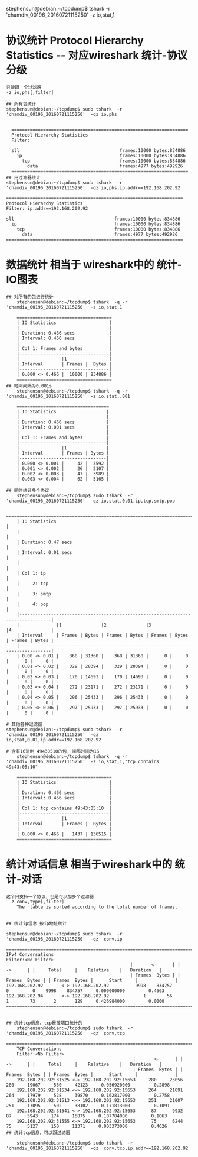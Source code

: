 





stephensun@debian:~/tcpdump$ tshark  -r 'chamdiv_00196_20160721115250'  -z io,stat,1





# 协议统计  Protocol Hierarchy Statistics  -- 对应wireshark  统计-协议分级

	只能跟一个过滤器
	-z io,phs[,filter]

	## 所有包统计
	stephensun@debian:~/tcpdump$ sudo tshark  -r 'chamdiv_00196_20160721115250'  -qz io,phs


      ===================================================================
      Protocol Hierarchy Statistics
      Filter:
      
      sll                                      frames:10000 bytes:834886
        ip                                     frames:10000 bytes:834886
          tcp                                  frames:10000 bytes:834886
            data                               frames:4977 bytes:492926
      ===================================================================
    ## 用过滤器统计
	stephensun@debian:~/tcpdump$ sudo tshark  -r 'chamdiv_00196_20160721115250'  -qz io,phs,ip.addr==192.168.202.92
	
	===================================================================
	Protocol Hierarchy Statistics
	Filter: ip.addr==192.168.202.92
	
	sll                                      frames:10000 bytes:834886
	  ip                                     frames:10000 bytes:834886
		tcp                                  frames:10000 bytes:834886
		  data                               frames:4977 bytes:492926
	===================================================================
	


# 数据统计  相当于 wireshark中的 统计- IO图表

	## 对所有的包进行统计
		stephensun@debian:~/tcpdump$ tshark  -q -r 'chamdiv_00196_20160721115250'  -z io,stat,1
		
		====================================
		| IO Statistics                    |
		|                                  |
		| Duration: 0.466 secs             |
		| Interval: 0.466 secs             |
		|                                  |
		| Col 1: Frames and bytes          |
		|----------------------------------|
		|                |1                |
		| Interval       | Frames |  Bytes |
		|----------------------------------|
		| 0.000 <> 0.466 |  10000 | 834886 |
		====================================
	## 时间间隔为0.001s
		stephensun@debian:~/tcpdump$ tshark  -q -r 'chamdiv_00196_20160721115250'  -z io,stat,.001
		
		===================================
		| IO Statistics                   |
		|                                 |
		| Duration: 0.466 secs            |
		| Interval: 0.001 secs            |
		|                                 |
		| Col 1: Frames and bytes         |
		|---------------------------------|
		|                |1               |
		| Interval       | Frames | Bytes |
		|---------------------------------|
		| 0.000 <> 0.001 |     42 |  3592 |
		| 0.001 <> 0.002 |     26 |  2107 |
		| 0.002 <> 0.003 |     47 |  3989 |
		| 0.003 <> 0.004 |     62 |  5165 |
	
	## 同时统计多个协议
		stephensun@debian:~/tcpdump$ sudo tshark  -r 'chamdiv_00196_20160721115250'  -qz io,stat,0.01,ip,tcp,smtp,pop
		
		====================================================================================
		| IO Statistics                                                                    |
		|                                                                                  |
		| Duration: 0.47 secs                                                              |
		| Interval: 0.01 secs                                                              |
		|                                                                                  |
		| Col 1: ip                                                                        |
		|     2: tcp                                                                       |
		|     3: smtp                                                                      |
		|     4: pop                                                                       |
		|----------------------------------------------------------------------------------|
		|              |1               |2               |3               |4               |
		| Interval     | Frames | Bytes | Frames | Bytes | Frames | Bytes | Frames | Bytes |
		|----------------------------------------------------------------------------------|
		| 0.00 <> 0.01 |    368 | 31360 |    368 | 31360 |      0 |     0 |      0 |     0 |
		| 0.01 <> 0.02 |    329 | 28394 |    329 | 28394 |      0 |     0 |      0 |     0 |
		| 0.02 <> 0.03 |    170 | 14693 |    170 | 14693 |      0 |     0 |      0 |     0 |
		| 0.03 <> 0.04 |    272 | 23171 |    272 | 23171 |      0 |     0 |      0 |     0 |
		| 0.04 <> 0.05 |    296 | 25433 |    296 | 25433 |      0 |     0 |      0 |     0 |
		| 0.05 <> 0.06 |    297 | 25933 |    297 | 25933 |      0 |     0 |      0 |     0 |
		
	# 其他各种过滤器
	stephensun@debian:~/tcpdump$ sudo tshark  -r 'chamdiv_00196_20160721115250'  -qz io,stat,0.01,ip.addr==192.168.202.92

	# 含有16进制 49430510的包, 间隔时间为1S
		stephensun@debian:~/tcpdump$ tshark  -q -r 'chamdiv_00196_20160721115250'  -z io,stat,1,"tcp contains 49:43:05:10"
		
		====================================
		| IO Statistics                    |
		|                                  |
		| Duration: 0.466 secs             |
		| Interval: 0.466 secs             |
		|                                  |
		| Col 1: tcp contains 49:43:05:10  |
		|----------------------------------|
		|                |1                |
		| Interval       | Frames |  Bytes |
		|----------------------------------|
		| 0.000 <> 0.466 |   1437 | 136515 |
		====================================
		

# 统计对话信息  相当于wireshark中的 统计-对话
	这个只支持一个协议，但是可以加多个过滤器
	 -z conv,type[,filter]
		The  table is sorted according to the total number of frames.


	## 统计ip信息 按ip地址统计
	
	stephensun@debian:~/tcpdump$ sudo tshark  -r 'chamdiv_00196_20160721115250'  -qz  conv,ip

    ================================================================================
    IPv4 Conversations
    Filter:<No Filter>
                                                   |       <-      | |       ->      | |     Total     |    Relative    |   Duration   |
                                                   | Frames  Bytes | | Frames  Bytes | | Frames  Bytes |      Start     |              |
    192.168.202.92       <-> 192.168.202.92          9998    834757       0         0    9998    834757     0.000000000         0.4663
    192.168.202.94       <-> 192.168.202.92             1        56       1        73       2       129     0.426984000         0.0000
    ================================================================================

	
	## 统计tcp信息，tcp是按端口统计的
		stephensun@debian:~/tcpdump$ sudo tshark  -r 'chamdiv_00196_20160721115250'  -qz  conv,tcp
		================================================================================
		TCP Conversations
		Filter:<No Filter>
													|       <-      | |       ->      | |     Total     |    Relative    |   Duration   |
													| Frames  Bytes | | Frames  Bytes | | Frames  Bytes |      Start     |              |
		192.168.202.92:31525 <-> 192.168.202.92:15653     280     23056     280     19067     560     42123     0.056920000         0.2898
		192.168.202.92:31534 <-> 192.168.202.92:15653     264     21891     264     17979     528     39870     0.162817000         0.2758
		192.168.202.92:31513 <-> 192.168.202.92:15653     251     21007     251     17095     502     38102     0.171813000         0.1091
		192.168.202.92:31541 <-> 192.168.202.92:15653      87      9932      87      5943     174     15875     0.107784000         0.1063
		192.168.202.92:31555 <-> 192.168.202.92:15653      75      6244      75      5127     150     11371     0.003373000         0.4626
	## 统计tcp信息，可以跟过滤器

		stephensun@debian:~/tcpdump$ sudo tshark  -r 'chamdiv_00196_20160721115250'  -qz  conv,tcp,ip.addr==192.168.202.92

	